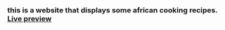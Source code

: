 ### this is a website that displays some african cooking recipes. [Live preview](https://oe14.github.io/african-recipes/)